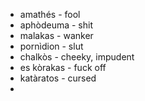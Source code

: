 - amathés - fool
- aphòdeuma - shit
- malakas - wanker
- pornìdion - slut
- chalkòs - cheeky, impudent
- es kòrakas - fuck off
- katàratos - cursed
- 
